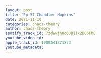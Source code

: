 ```yaml
---
layout: post
title: "Ep 57 Chandler Hopkins"
date: 2021-11-10
categories: chaos-theory
author: chaos-theory
spotify_track_id: 7zdwwjh0q6JBjix2D06FME
youtube_video_id: 
apple_track_id: 1000541371873
youtube_metadata: 
---
```

